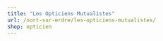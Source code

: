 ```yaml
---
title: "Les Opticiens Mutualistes"
url: /nort-sur-erdre/les-opticiens-mutualistes/
shop: opticien
---
```

